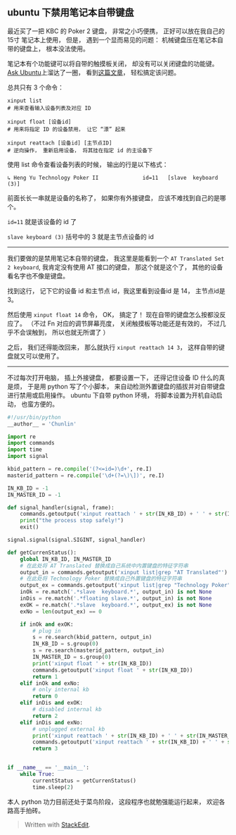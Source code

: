 
ubuntu 下禁用笔记本自带键盘
--------------------------------

最近买了一把 KBC 的 Poker 2 键盘， 非常之小巧便携， 正好可以放在我自己的 15寸 笔记本上使用， 但是， 遇到一个显而易见的问题： 机械键盘压在笔记本自带的键盘上， 根本没法使用。

笔记本有个功能键可以将自带的触摸板关闭， 却没有可以关闭键盘的功能键。 [Ask Ubuntu](http://askubuntu.com/)上溜达了一圈， 看到[这篇文章](http://askubuntu.com/questions/160945/is-there-a-way-to-disable-a-laptops-internal-keyboard)， 轻松搞定该问题。

总共只有 3 个命令：
```
xinput list 
# 用来查看输入设备列表及对应 ID

xinput float [设备id]
# 用来将指定 ID 的设备禁用， 让它 “漂” 起来

xinput reattach [设备id] [主节点ID]
# 逆向操作， 重新启用设备， 将其挂在指定 id 的主设备下
```

使用 list 命令查看设备列表的时候， 输出的行是以下格式：

`↳ Heng Yu Technology Poker II             	id=11	[slave  keyboard (3)]`

前面长长一串就是设备的名称了， 如果你有外接键盘， 应该不难找到自己的是哪个。

`id=11` 就是该设备的 id 了

`slave keyboard (3)` 括号中的 3 就是主节点设备的 id

-----------------------------------------

我们要做的是禁用笔记本自带的键盘， 我这里是能看到一个 `AT Translated Set 2 keyboard`, 我肯定没有使用 AT 接口的键盘， 那这个就是这个了， 其他的设备看名字也不像是键盘。

找到这行， 记下它的设备 id 和主节点 id，我这里看到设备id 是 14， 主节点id是 3。

 然后使用  `xinput float 14` 命令， OK， 搞定了！ 现在自带的键盘怎么按都没反应了。 （不过 Fn 对应的调节屏幕亮度， 关闭触摸板等功能还是有效的， 不过几乎不会误触到， 所以也就无所谓了 ）

之后， 我们还得能改回来， 那么就执行 `xinput reattach 14 3`， 这样自带的键盘就又可以使用了。

----------------------------------------------------

不过每次打开电脑， 插上外接键盘， 都要设置一下， 还得记住设备 ID 什么的真是烦， 于是用 python 写了个小脚本， 来自动检测外置键盘的插拔并对自带键盘进行禁用或启用操作。 ubuntu 下自带 python 环境， 将脚本设置为开机自动启动， 也蛮方便的。

```python
#!/usr/bin/python
__author__ = 'Chunlin'

import re
import commands
import time
import signal

kbid_pattern = re.compile('(?<=id=)\d+', re.I)
masterid_pattern = re.compile('\d+(?=\)\])', re.I)

IN_KB_ID = -1
IN_MASTER_ID = -1

def signal_handler(signal, frame):
    commands.getoutput('xinput reattach ' + str(IN_KB_ID) + ' ' + str(IN_MASTER_ID))
    print("the process stop safely!")
    exit()

signal.signal(signal.SIGINT, signal_handler)

def getCurrenStatus():
    global IN_KB_ID, IN_MASTER_ID
    # 在此处将 AT Translated 替换成自己系统中内置键盘的特征字符串
    output_in = commands.getoutput('xinput list|grep "AT Translated"')
    # 在此处将 Technology Poker 替换成自己外置键盘的特征字符串
    output_ex = commands.getoutput('xinput list|grep "Technology Poker"|tail -n1')
    inOk = re.match('.*slave  keyboard.*', output_in) is not None
    inDis = re.match('.*floating slave.*', output_in) is not None
    exOK = re.match('.*slave  keyboard.*', output_ex) is not None
    exNo = len(output_ex) == 0

    if inOk and exOK:
        # plug in
        s = re.search(kbid_pattern, output_in)
        IN_KB_ID = s.group(0)
        s = re.search(masterid_pattern, output_in)
        IN_MASTER_ID = s.group(0)
        print('xinput float ' + str(IN_KB_ID))
        commands.getoutput('xinput float ' + str(IN_KB_ID))
        return 1
    elif inOk and exNo:
        # only internal kb
        return 0
    elif inDis and exOK:
        # disabled internal kb
        return 2
    elif inDis and exNo:
        # unplugged external kb
        print('xinput reattach ' + str(IN_KB_ID) + ' ' + str(IN_MASTER_ID))
        commands.getoutput('xinput reattach ' + str(IN_KB_ID) + ' ' + str(IN_MASTER_ID))
        return 3


if __name__ == '__main__':
    while True:
        currentStatus = getCurrenStatus()
        time.sleep(2)

```

本人 python 功力目前还处于菜鸟阶段， 这段程序也就勉强能运行起来， 欢迎各路高手拍砖。



> Written with [StackEdit](https://stackedit.io/).